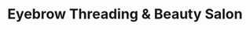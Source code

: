 ---
title: "Eyebrow Threading & Beauty Salon"
url: /oklahoma-city/eyebrow-threading-und-beauty-salon/
shop: Kosmetik
---